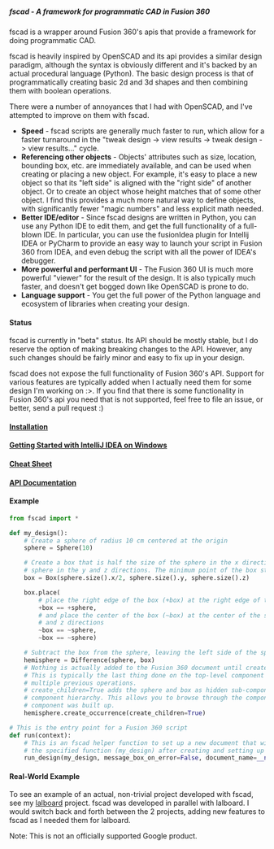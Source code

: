 ##### fscad - A framework for programmatic CAD in Fusion 360

fscad is a wrapper around Fusion 360's apis that provide a framework for doing programmatic CAD. 

fscad is heavily inspired by OpenSCAD and its api provides a similar design paradigm, although the
syntax is obviously different and it's backed by an actual procedural language (Python). The basic
design process is that of programmatically creating basic 2d and 3d shapes and then combining them
with boolean operations.

There were a number of annoyances that I had with OpenSCAD, and I've attempted to improve on them
with fscad.

* **Speed** - fscad scripts are generally much faster to run, which allow for a faster turnaround in
the "tweak design -> view results -> tweak design -> view results..." cycle.
* **Referencing other objects** - Objects' attributes such as size, location, bounding box, etc. are
immediately available, and can be used when creating or placing a new object. For example, it's easy
to place a new object so that its "left side" is aligned with the "right side" of another object. Or
to create an object whose height matches that of some other object. I find this provides a much more
natural way to define objects, with significantly fewer "magic numbers" and less explicit math
needed.
* **Better IDE/editor** - Since fscad designs are written in Python, you can use any Python IDE to
edit them, and get the full functionality of a full-blown IDE. In particular, you can use the
fusionIdea plugin for Intellij IDEA or PyCharm to provide an easy way to launch your script in
Fusion 360 from IDEA, and even debug the script with all the power of IDEA's debugger.
* **More powerful and performant UI** - The Fusion 360 UI is much more powerful "viewer" for the
result of the design. It is also typically much faster, and doesn't get bogged down like OpenSCAD
is prone to do.
* **Language support** - You get the full power of the Python language and ecosystem of libraries
when creating your design.

#### Status
fscad is currently in "beta" status. Its API should be mostly stable, but I do reserve the option
of making breaking changes to the API. However, any such changes should be fairly minor and easy to
fix up in your design.

fscad does not expose the full functionality of Fusion 360's API. Support for various features are
typically added when I actually need them for some design I'm working on :>. If you find that there
is some functionality in Fusion 360's api you need that is not supported, feel free to file an
issue, or better, send a pull request :)

#### [Installation](https://github.com/JesusFreke/fscad/wiki/Installation)

#### [Getting Started with IntelliJ IDEA on Windows](https://github.com/JesusFreke/fscad/wiki/Getting-started-with-Intellij-IDEA-(Windows))

#### [Cheat Sheet](https://github.com/JesusFreke/fscad/wiki/CheatSheet)

#### [API Documentation](https://jesusfreke.github.io/fscad/fscad.html)

#### Example

```python
from fscad import *

def my_design():
    # Create a sphere of radius 10 cm centered at the origin
    sphere = Sphere(10)

    # Create a box that is half the size of the sphere in the x direction, and the same size of the
    # sphere in the y and z directions. The minimum point of the box starts out at the origin
    box = Box(sphere.size().x/2, sphere.size().y, sphere.size().z)

    box.place(
        # place the right edge of the box (+box) at the right edge of the sphere (+sphere)
        +box == +sphere,
        # and place the center of the box (~box) at the center of the sphere (~sphere) in the y
        # and z directions
        ~box == ~sphere,
        ~box == ~sphere)

    # Subtract the box from the sphere, leaving the left side of the sphere as a hemisphere
    hemisphere = Difference(sphere, box)
    # Nothing is actually added to the Fusion 360 document until create_occurrence() is called.
    # This is typically the last thing done on the top-level component that has been built up by
    # multiple previous operations.
    # create_children=True adds the sphere and box as hidden sub-components in the Fusion 360
    # component hierarchy. This allows you to browse through the component hierarchy to see how the
    # component was built up.
    hemisphere.create_occurrence(create_children=True)

# This is the entry point for a Fusion 360 script
def run(context):
    # This is an fscad helper function to set up a new document that will be populated by this script. It will call
    # the specified function (my_design) after creating and setting up a fresh document.
    run_design(my_design, message_box_on_error=False, document_name=__name__)
```

#### Real-World Example

To see an example of an actual, non-trivial project developed with fscad, see my
[lalboard](https://github.com/JesusFreke/lalboard/blob/master/key_module.py) project.
fscad was developed in parallel with lalboard. I would switch back and forth between the 2
projects, adding new features to fscad as I needed them for lalboard.


Note: This is not an officially supported Google product.